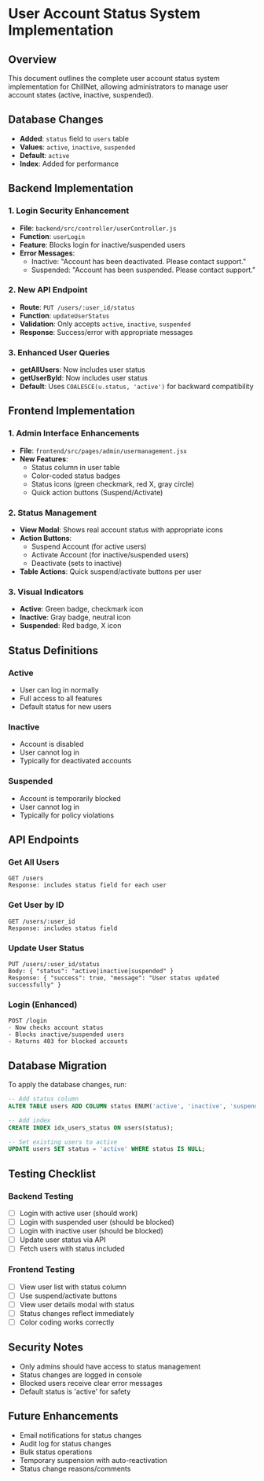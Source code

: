 # User Account Status System Implementation

## Overview
This document outlines the complete user account status system implementation for ChillNet, allowing administrators to manage user account states (active, inactive, suspended).

## Database Changes
- **Added**: `status` field to `users` table
- **Values**: `active`, `inactive`, `suspended`
- **Default**: `active`
- **Index**: Added for performance

## Backend Implementation

### 1. Login Security Enhancement
- **File**: `backend/src/controller/userController.js`
- **Function**: `userLogin`
- **Feature**: Blocks login for inactive/suspended users
- **Error Messages**: 
  - Inactive: "Account has been deactivated. Please contact support."
  - Suspended: "Account has been suspended. Please contact support."

### 2. New API Endpoint
- **Route**: `PUT /users/:user_id/status`
- **Function**: `updateUserStatus`
- **Validation**: Only accepts `active`, `inactive`, `suspended`
- **Response**: Success/error with appropriate messages

### 3. Enhanced User Queries
- **getAllUsers**: Now includes user status
- **getUserById**: Now includes user status
- **Default**: Uses `COALESCE(u.status, 'active')` for backward compatibility

## Frontend Implementation

### 1. Admin Interface Enhancements
- **File**: `frontend/src/pages/admin/usermanagement.jsx`
- **New Features**:
  - Status column in user table
  - Color-coded status badges
  - Status icons (green checkmark, red X, gray circle)
  - Quick action buttons (Suspend/Activate)

### 2. Status Management
- **View Modal**: Shows real account status with appropriate icons
- **Action Buttons**: 
  - Suspend Account (for active users)
  - Activate Account (for inactive/suspended users)
  - Deactivate (sets to inactive)
- **Table Actions**: Quick suspend/activate buttons per user

### 3. Visual Indicators
- **Active**: Green badge, checkmark icon
- **Inactive**: Gray badge, neutral icon
- **Suspended**: Red badge, X icon

## Status Definitions

### Active
- User can log in normally
- Full access to all features
- Default status for new users

### Inactive
- Account is disabled
- User cannot log in
- Typically for deactivated accounts

### Suspended
- Account is temporarily blocked
- User cannot log in
- Typically for policy violations

## API Endpoints

### Get All Users
```
GET /users
Response: includes status field for each user
```

### Get User by ID
```
GET /users/:user_id
Response: includes status field
```

### Update User Status
```
PUT /users/:user_id/status
Body: { "status": "active|inactive|suspended" }
Response: { "success": true, "message": "User status updated successfully" }
```

### Login (Enhanced)
```
POST /login
- Now checks account status
- Blocks inactive/suspended users
- Returns 403 for blocked accounts
```

## Database Migration

To apply the database changes, run:
```sql
-- Add status column
ALTER TABLE users ADD COLUMN status ENUM('active', 'inactive', 'suspended') DEFAULT 'active' AFTER role;

-- Add index
CREATE INDEX idx_users_status ON users(status);

-- Set existing users to active
UPDATE users SET status = 'active' WHERE status IS NULL;
```

## Testing Checklist

### Backend Testing
- [ ] Login with active user (should work)
- [ ] Login with suspended user (should be blocked)
- [ ] Login with inactive user (should be blocked)
- [ ] Update user status via API
- [ ] Fetch users with status included

### Frontend Testing
- [ ] View user list with status column
- [ ] Use suspend/activate buttons
- [ ] View user details modal with status
- [ ] Status changes reflect immediately
- [ ] Color coding works correctly

## Security Notes
- Only admins should have access to status management
- Status changes are logged in console
- Blocked users receive clear error messages
- Default status is 'active' for safety

## Future Enhancements
- Email notifications for status changes
- Audit log for status changes
- Bulk status operations
- Temporary suspension with auto-reactivation
- Status change reasons/comments
